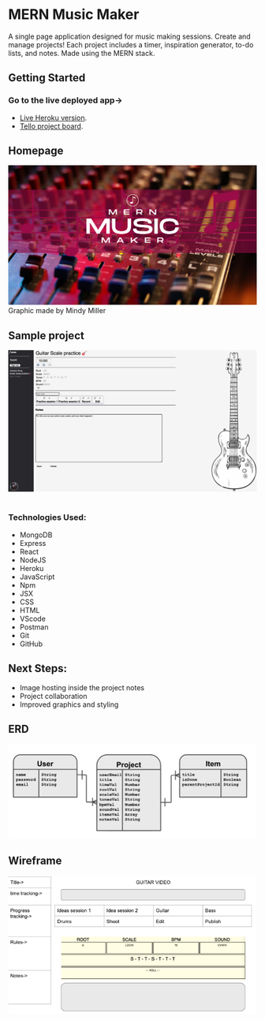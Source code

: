 # MERN Music Maker

A single page application designed for music making sessions. Create and manage projects!
Each project includes a timer, inspiration generator, to-do lists, and notes.
Made using the MERN stack.

## Getting Started
### Go to the live deployed app->
- [Live Heroku version](https://mern-music-maker.herokuapp.com/).
- [Tello project board](https://trello.com/b/DRCQRral/unit-3-project-mern-music-maker).

## Homepage
![logo](/public/mmmhomepg.png)
Graphic made by Mindy Miller

## Sample project
![screensho](/public/screenshot.png)

#
### Technologies Used:
- MongoDB
- Express
- React
- NodeJS
- Heroku
- JavaScript
- Npm
- JSX
- CSS
- HTML
- VScode
- Postman
- Git
- GitHub

## Next Steps:
- Image hosting inside the project notes
- Project collaboration
- Improved graphics and styling

## ERD
![ERD](/public/ERD.png)

## Wireframe
![wireframe](/public/wireframe.png)